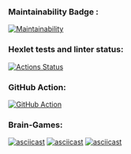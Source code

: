 ### Maintainability Badge :
[![Maintainability](https://api.codeclimate.com/v1/badges/a99a88d28ad37a79dbf6/maintainability)](https://codeclimate.com/github/codeclimate/codeclimate/maintainability)

### Hexlet tests and linter status:
[![Actions Status](https://github.com/LyudmilaMaksimova/frontend-project-lvl1/workflows/hexlet-check/badge.svg)](https://github.com/LyudmilaMaksimova/frontend-project-lvl1/actions)

### GitHub Action:
[![GitHub Action](https://github.com/github/docs/actions/workflows/main.yml/badge.svg)](https://github.com/LyudmilaMaksimova/frontend-project-lvl1/actions)

### Brain-Games:
[![asciicast](https://asciinema.org/a/WrkHlC45sLQBQCAidaGeFtkaJ.svg)](https://asciinema.org/a/WrkHlC45sLQBQCAidaGeFtkaJ)
[![asciicast](https://asciinema.org/a/SMK2zpkP0uKJzLrowUhd6nkWd.svg)](https://asciinema.org/a/SMK2zpkP0uKJzLrowUhd6nkWd)
[![asciicast](https://asciinema.org/a/FAd8olHKPO32QM1JbDFLcW5tN.svg)](https://asciinema.org/a/FAd8olHKPO32QM1JbDFLcW5tN)